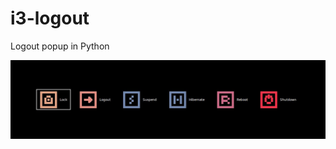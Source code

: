 # i3-logout
Logout popup in Python

![screenshot](https://github.com/ppokojowczyk/i3-logout/raw/master/screenshot.jpg "Screenshot")
